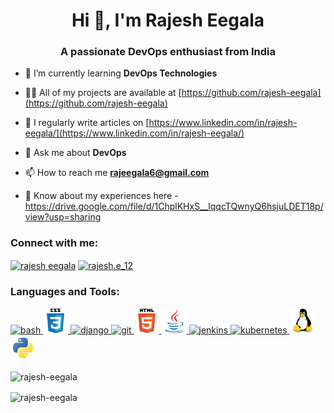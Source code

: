 <h1 align="center">Hi 👋, I'm Rajesh Eegala</h1>
<h3 align="center">A passionate DevOps enthusiast from India</h3>




- 🌱 I’m currently learning **DevOps Technologies**

- 👨‍💻 All of my projects are available at [https://github.com/rajesh-eegala](https://github.com/rajesh-eegala)

- 📝 I regularly write articles on [https://www.linkedin.com/in/rajesh-eegala/](https://www.linkedin.com/in/rajesh-eegala/)

- 💬 Ask me about **DevOps**

- 📫 How to reach me **rajeegala6@gmail.com**

- 📄 Know about my experiences here - https://drive.google.com/file/d/1ChplKHxS__lqqcTQwnyQ6hsjuLDET18p/view?usp=sharing

<h3 align="left">Connect with me:</h3>
<p align="left">
<a href="https://linkedin.com/in/rajesh eegala" target="blank"><img align="center" src="https://raw.githubusercontent.com/rahuldkjain/github-profile-readme-generator/master/src/images/icons/Social/linked-in-alt.svg" alt="rajesh eegala" height="30" width="40" /></a>
<a href="https://instagram.com/rajesh.e_12" target="blank"><img align="center" src="https://raw.githubusercontent.com/rahuldkjain/github-profile-readme-generator/master/src/images/icons/Social/instagram.svg" alt="rajesh.e_12" height="30" width="40" /></a>
</p>

<h3 align="left">Languages and Tools:</h3>
<p align="left"> <a href="https://www.gnu.org/software/bash/" target="_blank" rel="noreferrer"> <img src="https://www.vectorlogo.zone/logos/gnu_bash/gnu_bash-icon.svg" alt="bash" width="40" height="40"/> </a> <a href="https://www.w3schools.com/css/" target="_blank" rel="noreferrer"> <img src="https://raw.githubusercontent.com/devicons/devicon/master/icons/css3/css3-original-wordmark.svg" alt="css3" width="40" height="40"/> </a> <a href="https://www.djangoproject.com/" target="_blank" rel="noreferrer"> <img src="https://cdn.worldvectorlogo.com/logos/django.svg" alt="django" width="40" height="40"/> </a> <a href="https://git-scm.com/" target="_blank" rel="noreferrer"> <img src="https://www.vectorlogo.zone/logos/git-scm/git-scm-icon.svg" alt="git" width="40" height="40"/> </a> <a href="https://www.w3.org/html/" target="_blank" rel="noreferrer"> <img src="https://raw.githubusercontent.com/devicons/devicon/master/icons/html5/html5-original-wordmark.svg" alt="html5" width="40" height="40"/> </a> <a href="https://www.java.com" target="_blank" rel="noreferrer"> <img src="https://raw.githubusercontent.com/devicons/devicon/master/icons/java/java-original.svg" alt="java" width="40" height="40"/> </a> <a href="https://www.jenkins.io" target="_blank" rel="noreferrer"> <img src="https://www.vectorlogo.zone/logos/jenkins/jenkins-icon.svg" alt="jenkins" width="40" height="40"/> </a> <a href="https://kubernetes.io" target="_blank" rel="noreferrer"> <img src="https://www.vectorlogo.zone/logos/kubernetes/kubernetes-icon.svg" alt="kubernetes" width="40" height="40"/> </a> <a href="https://www.linux.org/" target="_blank" rel="noreferrer"> <img src="https://raw.githubusercontent.com/devicons/devicon/master/icons/linux/linux-original.svg" alt="linux" width="40" height="40"/> </a> <a href="https://www.python.org" target="_blank" rel="noreferrer"> <img src="https://raw.githubusercontent.com/devicons/devicon/master/icons/python/python-original.svg" alt="python" width="40" height="40"/> </a> </p>

<p><img align="center" src="https://github-readme-stats.vercel.app/api/top-langs?username=rajesh-eegala&show_icons=true&locale=en&layout=compact" alt="rajesh-eegala" /></p>

<p><img align="center" src="https://github-readme-streak-stats.herokuapp.com/?user=rajesh-eegala&" alt="rajesh-eegala" /></p>

